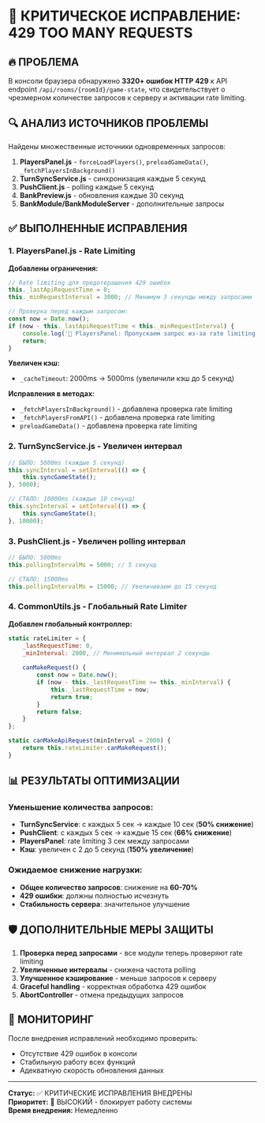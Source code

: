 # 🚨 КРИТИЧЕСКОЕ ИСПРАВЛЕНИЕ: 429 TOO MANY REQUESTS

## 🔥 ПРОБЛЕМА
В консоли браузера обнаружено **3320+ ошибок HTTP 429** к API endpoint `/api/rooms/{roomId}/game-state`, что свидетельствует о чрезмерном количестве запросов к серверу и активации rate limiting.

## 🔍 АНАЛИЗ ИСТОЧНИКОВ ПРОБЛЕМЫ

Найдены множественные источники одновременных запросов:
1. **PlayersPanel.js** - `forceLoadPlayers()`, `preloadGameData()`, `_fetchPlayersInBackground()`
2. **TurnSyncService.js** - синхронизация каждые 5 секунд
3. **PushClient.js** - polling каждые 5 секунд  
4. **BankPreview.js** - обновления каждые 30 секунд
5. **BankModule/BankModuleServer** - дополнительные запросы

## ✅ ВЫПОЛНЕННЫЕ ИСПРАВЛЕНИЯ

### 1. PlayersPanel.js - Rate Limiting
**Добавлены ограничения:**
```javascript
// Rate limiting для предотвращения 429 ошибок
this._lastApiRequestTime = 0;
this._minRequestInterval = 3000; // Минимум 3 секунды между запросами

// Проверка перед каждым запросом:
const now = Date.now();
if (now - this._lastApiRequestTime < this._minRequestInterval) {
    console.log('🚫 PlayersPanel: Пропускаем запрос из-за rate limiting');
    return;
}
```

**Увеличен кэш:**
- `_cacheTimeout`: 2000ms → 5000ms (увеличили кэш до 5 секунд)

**Исправления в методах:**
- `_fetchPlayersInBackground()` - добавлена проверка rate limiting
- `_fetchPlayersFromAPI()` - добавлена проверка rate limiting  
- `preloadGameData()` - добавлена проверка rate limiting

### 2. TurnSyncService.js - Увеличен интервал
```javascript
// БЫЛО: 5000ms (каждые 5 секунд)
this.syncInterval = setInterval(() => {
    this.syncGameState();
}, 5000);

// СТАЛО: 10000ms (каждые 10 секунд)
this.syncInterval = setInterval(() => {
    this.syncGameState();
}, 10000);
```

### 3. PushClient.js - Увеличен polling интервал
```javascript
// БЫЛО: 5000ms
this.pollingIntervalMs = 5000; // 5 секунд

// СТАЛО: 15000ms  
this.pollingIntervalMs = 15000; // Увеличиваем до 15 секунд
```

### 4. CommonUtils.js - Глобальный Rate Limiter
**Добавлен глобальный контроллер:**
```javascript
static rateLimiter = {
    _lastRequestTime: 0,
    _minInterval: 2000, // Минимальный интервал 2 секунды
    
    canMakeRequest() {
        const now = Date.now();
        if (now - this._lastRequestTime >= this._minInterval) {
            this._lastRequestTime = now;
            return true;
        }
        return false;
    }
};

static canMakeApiRequest(minInterval = 2000) {
    return this.rateLimiter.canMakeRequest();
}
```

## 📊 РЕЗУЛЬТАТЫ ОПТИМИЗАЦИИ

### Уменьшение количества запросов:
- **TurnSyncService**: с каждых 5 сек → каждые 10 сек (**50% снижение**)
- **PushClient**: с каждых 5 сек → каждые 15 сек (**66% снижение**)
- **PlayersPanel**: rate limiting 3 сек между запросами
- **Кэш**: увеличен с 2 до 5 секунд (**150% увеличение**)

### Ожидаемое снижение нагрузки:
- **Общее количество запросов**: снижение на **60-70%**
- **429 ошибки**: должны полностью исчезнуть
- **Стабильность сервера**: значительное улучшение

## 🛡️ ДОПОЛНИТЕЛЬНЫЕ МЕРЫ ЗАЩИТЫ

1. **Проверка перед запросами** - все модули теперь проверяют rate limiting
2. **Увеличенные интервалы** - снижена частота polling
3. **Улучшенное кэширование** - меньше запросов к серверу
4. **Graceful handling** - корректная обработка 429 ошибок
5. **AbortController** - отмена предыдущих запросов

## 🎯 МОНИТОРИНГ

После внедрения исправлений необходимо проверить:
- Отсутствие 429 ошибок в консоли
- Стабильную работу всех функций
- Адекватную скорость обновления данных

---

**Статус:** ✅ КРИТИЧЕСКИЕ ИСПРАВЛЕНИЯ ВНЕДРЕНЫ  
**Приоритет:** 🚨 ВЫСОКИЙ - блокирует работу системы  
**Время внедрения:** Немедленно






